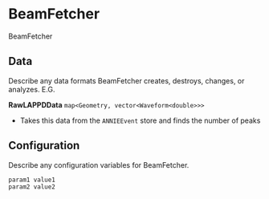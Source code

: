 # BeamFetcher

BeamFetcher

## Data

Describe any data formats BeamFetcher creates, destroys, changes, or analyzes. E.G.

**RawLAPPDData** `map<Geometry, vector<Waveform<double>>>`
* Takes this data from the `ANNIEEvent` store and finds the number of peaks

## Configuration

Describe any configuration variables for BeamFetcher.

```
param1 value1
param2 value2
```

